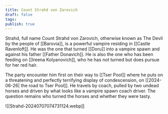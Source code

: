 ```yaml
---
title: Count Strahd von Zarovich
draft: false
tags: 
publish: true
---
```

Strahd, full name Count Strahd von Zarovich, otherwise known as The Devil by the people of [[Barovia]], is a powerful vampire residing in [[Castle Ravenloft]]. He was the one that turned [[Doru]] into a vampire spawn and against his father [[Father Donavich]]. He is also the one who has been feeding on [[Ireena Kolyanovich]], who he has not turned but does pursue for her red hair.

The party encounter him first on their way to [[Tser Pool]] where he puts on a threatening and perfectly terrifying display of condescension, on [[2024-06-26| the road to Tser Pool]]. He travels by coach, pulled by two undead horses and driven by what looks like a vampire spawn coach driver. The question remains who turned the horses and whether they were tasty.

![[Strahd-20240707074731124.webp]]
